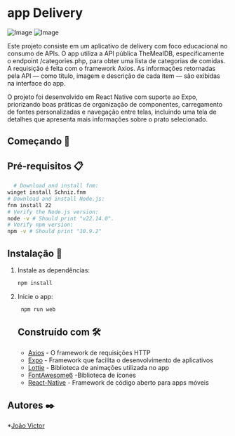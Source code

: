 # app Delivery 
![Image](https://github.com/user-attachments/assets/d54d8cd1-6b47-496b-a379-9d02282e6fe4)     ![Image](https://github.com/user-attachments/assets/37ffa3c3-4be4-42ba-af2e-bdc11d61ce18)
 
Este projeto consiste em um aplicativo de delivery com foco educacional no consumo de APIs. O app utiliza a API pública TheMealDB, especificamente o endpoint /categories.php, para obter uma lista de categorias de comidas. A requisição é feita com o framework Axios. As informações retornadas pela API — como título, imagem e descrição de cada item — são exibidas na interface do app.

O projeto foi desenvolvido em React Native com suporte ao Expo, priorizando boas práticas de organização de componentes, carregamento de fontes personalizadas e navegação entre telas, incluindo uma tela de detalhes que apresenta mais informações sobre o prato selecionado.

## Começando 🚀

## Pré-requisitos 📋
 ```bash
   # Download and install fnm:
winget install Schniz.fnm
# Download and install Node.js:
fnm install 22
# Verify the Node.js version:
node -v # Should print "v22.14.0".
# Verify npm version:
npm -v # Should print "10.9.2"
   ```

## Instalação 🔧
1. Instale as dependências:

   ```bash
   npm install
   ```

2. Inicie o app:

   ```bash
    npm run web 
   ```

   ## Construído com 🛠️
   * [Axios](https://axios-http.com/docs/intro) - O framework de requisições HTTP
   * [Expo](https://docs.expo.dev/) - Framework que facilita o desenvolvimento de aplicativos
   * [Lottie](https://lottiefiles.com/) - Biblioteca de animações utilizada no app
   * [FontAwesome6](https://fontawesome.com/v6/icons) -Biblioteca de ícones
   * [React-Native](https://reactnative.dev/docs/getting-started) - Framework de código aberto para apps móveis

  ## Autores ✒️
  *[João Victor](https://github.com/JoaoVictor809)
